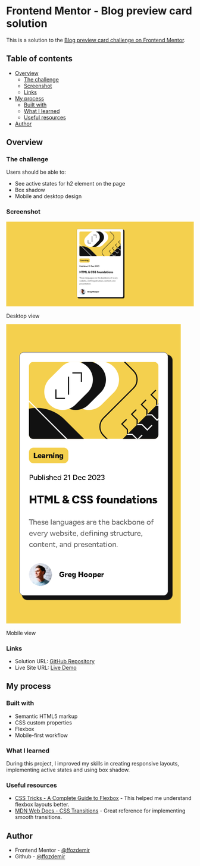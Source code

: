 # Frontend Mentor - Blog preview card solution

This is a solution to the [Blog preview card challenge on Frontend Mentor](https://www.frontendmentor.io/challenges/blog-preview-card-ckPaj01IcS).

## Table of contents

- [Overview](#overview)
  - [The challenge](#the-challenge)
  - [Screenshot](#screenshot)
  - [Links](#links)
- [My process](#my-process)
  - [Built with](#built-with)
  - [What I learned](#what-i-learned)
  - [Useful resources](#useful-resources)
- [Author](#author)

## Overview

### The challenge

Users should be able to:

- See active states for h2 element on the page
- Box shadow
- Mobile and desktop design

### Screenshot

![](./assets//images/screenshot.jpg)

Desktop view

![](./assets/images/screenshot-mobile.jpg) 

Mobile view

### Links

- Solution URL: [GitHub Repository](https://github.com/yourusername/blog-preview-card)
- Live Site URL: [Live Demo](https://yourusername.github.io/blog-preview-card)

## My process

### Built with

- Semantic HTML5 markup
- CSS custom properties
- Flexbox
- Mobile-first workflow

### What I learned

During this project, I improved my skills in creating responsive layouts, implementing active states and using box shadow.

### Useful resources

- [CSS Tricks - A Complete Guide to Flexbox](https://css-tricks.com/snippets/css/a-guide-to-flexbox/) - This helped me understand flexbox layouts better.
- [MDN Web Docs - CSS Transitions](https://developer.mozilla.org/en-US/docs/Web/CSS/CSS_Transitions/Using_CSS_transitions) - Great reference for implementing smooth transitions.

## Author

- Frontend Mentor - [@ffozdemir](https://www.frontendmentor.io/profile/ffozdemir)
- Github - [@ffozdemir](https://github.com/ffozdemir)
